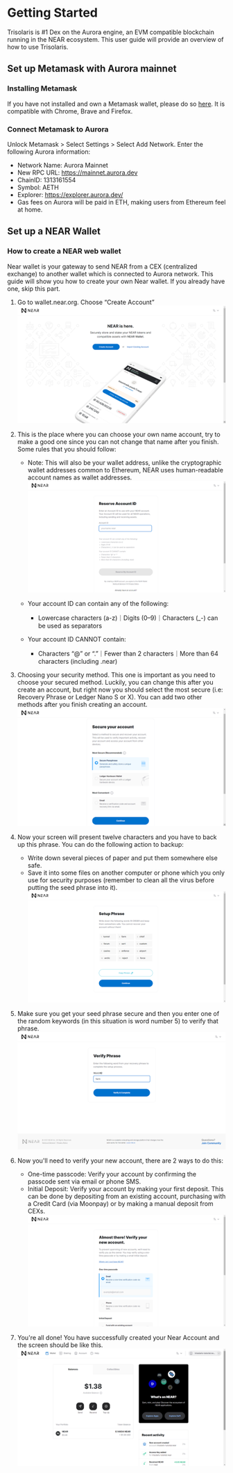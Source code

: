# Getting Started


Trisolaris is #1 Dex on the Aurora engine, an EVM compatible blockchain running in the NEAR ecosystem. This user guide will provide an overview of how to use Trisolaris.


## Set up Metamask with Aurora mainnet

### Installing Metamask

If you have not installed and own a Metamask wallet, please do so [here](https://metamask.io/). It is compatible with Chrome, Brave and Firefox.


### Connect Metamask to Aurora

Unlock Metamask > Select Settings > Select Add Network.
Enter the following Aurora information:

* Network Name: Aurora Mainnet
* New RPC URL: https://mainnet.aurora.dev
* ChainID: 1313161554
* Symbol: AETH
* Explorer: https://explorer.aurora.dev/
* Gas fees on Aurora will be paid in ETH, making users from Ethereum feel at home.



## Set up a NEAR Wallet

### How to create a NEAR web wallet
Near wallet is your gateway to send NEAR from a CEX (centralized exchange) to another wallet which is connected to Aurora network. This guide will show you how to create your own Near wallet. If you already have one, skip this part.


1. Go to wallet.near.org. Choose “Create Account”
![Near wallet](img/nearwallet_1.png) 


2. This is the place where you can choose your own name account, try to make a good one since you can not change that name after you finish. Some rules that you should follow:
    * Note: This will also be your wallet address, unlike the cryptographic wallet addresses common to Ethereum, NEAR uses human-readable account names as wallet addresses.
![Near wallet](img/nearwallet_2.png) 

    * Your account ID can contain any of the following:
        * Lowercase characters (a-z)｜Digits (0–9)｜Characters (_-) can be used as separators
    * Your account ID CANNOT contain:
        * Characters “@” or “.”｜Fewer than 2 characters｜More than 64 characters (including .near)


3. Choosing your security method. This one is important as you need to choose your secured method. Luckily, you can change this after you create an account, but right now you should select the most secure (i.e: Recovery Phrase or Ledger Nano S or X). You can add two other methods after you finish creating an account.
![Near wallet](img/nearwallet_3.png) 


4. Now your screen will present twelve characters and you have to back up this phrase. You can do the following action to backup:
    * Write down several pieces of paper and put them somewhere else safe.
    * Save it into some files on another computer or phone which you only use for security purposes (remember to clean all the virus before putting the seed phrase into it).
    ![Near wallet](img/nearwallet_4.png) 


5. Make sure you get your seed phrase secure and then you enter one of the random keywords (in this situation is word number 5) to verify that phrase.
    ![Near wallet](img/nearwallet_5.png) 


6. Now you'll need to verify your new account, there are 2 ways to do this:

    * One-time passcode: Verify your account by confirming the passcode sent via email or phone SMS.
    *  Initial Deposit: Verify your account by making your first deposit. This can be done by depositing from an existing account, purchasing with a Credit Card (via Moonpay) or by making a manual deposit from CEXs.
        ![Near wallet](img/nearwallet_6.png) 

7. You're all done! You have successfully created your Near Account and the screen should be like this.
        ![Near wallet](img/nearwallet_7.png) 


















